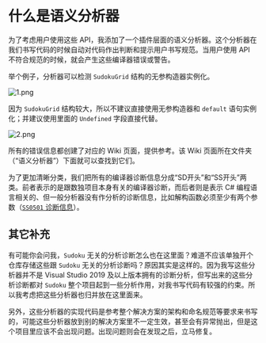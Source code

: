 ﻿# 什么是语义分析器
为了考虑用户使用这些 API，我添加了一个插件层面的语义分析器。这个分析器在我们书写代码的时候自动对代码作出判断和提示用户书写规范。当用户使用 API 不符合规范的时候，就会产生这些编译器错误或警告。

举个例子，分析器可以检测 `SudokuGrid` 结构的无参构造器实例化。

![](https://images.gitee.com/uploads/images/2021/0522/095655_cce71964_1449374.png "1.png")

因为 `SudokuGrid` 结构较大，所以不建议直接使用无参构造器和 `default` 语句实例化；并建议使用里面的 `Undefined` 字段直接代替。

![](https://images.gitee.com/uploads/images/2021/0522/095702_a09eff67_1449374.png "2.png")

所有的错误信息都创建了对应的 Wiki 页面，提供参考。该 Wiki 页面所在文件夹（“语义分析器”）下面就可以查找到它们。

为了更加清晰分类，我们把所有的编译器诊断信息分成“SD开头”和“SS开头”两类。前者表示的是跟数独项目本身有关的编译器诊断，而后者则是表示 C# 编程语言相关的、但一般分析器没有作分析的诊断信息，比如解构函数必须至少有两个参数（[`SS0501` 诊断信息](code-analysis-rules/Rule-SS0501)）。

## 其它补充

有可能你会问我，`Sudoku` 无关的分析诊断怎么也在这里面？难道不应该单独开个仓库存储这些跟 `Sudoku` 无关的分析诊断吗？原因其实是这样的。因为我写这些分析器并不是 Visual Studio 2019 及以上版本拥有的诊断分析，但写出来的这些分析诊断都对 `Sudoku` 整个项目起到一些分析作用，对我书写代码有较强的约束。所以我考虑把这些分析器也归并放在这里面来。

另外，这些分析器的实现代码是参考整个解决方案的架构和命名规范等要求来书写的，可能这些分析器放到别的解决方案里不一定生效，甚至会有异常抛出，但是这个项目里应该不会出现问题。出现问题则会在发现之后，立马修复。